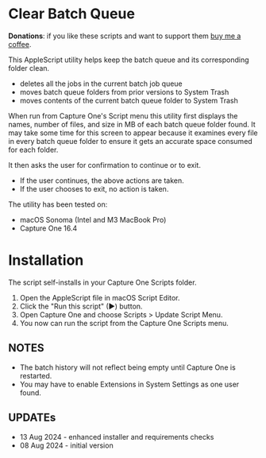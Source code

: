 # Clear Batch Queue

**Donations**: if you like these scripts and want to support them [buy me a coffee](https://buymeacoffee.com/walterrowe).

This AppleScript utility helps keep the batch queue and its corresponding folder clean.

- deletes all the jobs in the current batch job queue
- moves batch queue folders from prior versions to System Trash
- moves contents of the current batch queue folder to System Trash

When run from Capture One's Script menu this utility first displays the names, number of files, and size in MB of each batch queue folder found. It may take some time for this screen to appear because it examines every file in every batch queue folder to ensure it gets an accurate space consumed for each folder.

It then asks the user for confirmation to continue or to exit.

- If the user continues, the above actions are taken.
- If the user chooses to exit, no action is taken.

The utility has been tested on:

- macOS Sonoma (Intel and M3 MacBook Pro)
- Capture One 16.4

# Installation

The script self-installs in your Capture One Scripts folder.

1. Open the AppleScript file in macOS Script Editor.
1. Click the "Run this script" (&#9654;) button.
1. Open Capture One and choose Scripts > Update Script Menu.
1. You now can run the script from the Capture One Scripts menu.

## NOTES

- The batch history will not reflect being empty until Capture One is restarted.
- You may have to enable Extensions in System Settings as one user found.

## UPDATEs

- 13 Aug 2024 - enhanced installer and requirements checks
- 08 Aug 2024 - initial version
